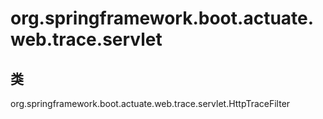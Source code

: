 # org.springframework.boot.actuate.web.trace.servlet

## 类

org.springframework.boot.actuate.web.trace.servlet.HttpTraceFilter




